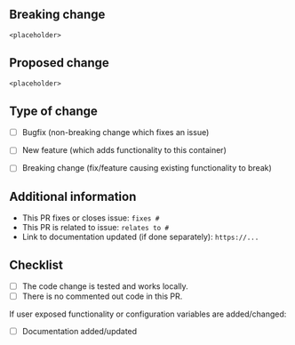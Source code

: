 <!--
  Please, vpn provider updates should ONLY be done at the new repo:
  https://github.com/haugene/vpn-configs-contrib
  No updates and such will be accepted here
-->
<!--
  You are amazing! Thanks for contributing to our project!
  Please, DO NOT DELETE ANY TEXT from this template! (unless instructed).
  Also, please create PRs to DEV branch, !!NOT!! MASTER branch. 
  If necessary, when we review or such, 
  make a comment if you feel this needs to go to master directly, 
  otherwise, we will merge to master when necessary.
-->
## Breaking change
<!--
  If your PR contains a breaking change for existing users, it is important
  to tell them what breaks, how to make it work again and why we did this.
  This piece of text is published with the release notes, so it helps if you
  write it towards our users, not us.
  Note: Leave this section empty if this PR is NOT a breaking change.
-->
```txt
<placeholder>
```


## Proposed change
<!--
  Describe the big picture of your changes here to communicate to the
  maintainers why we should accept this pull request. If it fixes a bug
  or resolves a feature request, be sure to link to that issue in the
  additional information section.
-->
```txt
<placeholder>
```


## Type of change
<!--
  What type of change does your PR introduce?
  NOTE: Please, check only 1! box!
  If your PR requires multiple boxes to be checked, you'll most likely need to
  split it into multiple PRs. This makes things easier and faster to code review.
-->

- [ ] Bugfix (non-breaking change which fixes an issue)
- [ ] New feature (which adds functionality to this container)
- [ ] Breaking change (fix/feature causing existing functionality to break)


## Additional information
<!--
  Details are important, and help maintainers process your PR.
  Please be sure to fill out additional details, if applicable.
-->

- This PR fixes or closes issue: ```fixes #```
- This PR is related to issue: ```relates to #```
- Link to documentation updated (if done separately): ```https://...```

## Checklist
<!--
  Put an `x` in the boxes that apply. You can also fill these out after
  creating the PR. If you're unsure about any of them, don't hesitate to ask.
  We're here to help! This is simply a reminder of what we are going to look
  for before merging your code.
-->

- [ ] The code change is tested and works locally.
- [ ] There is no commented out code in this PR.

If user exposed functionality or configuration variables are added/changed:

- [ ] Documentation added/updated

<!-- Please check *Preview* before submitting -->
